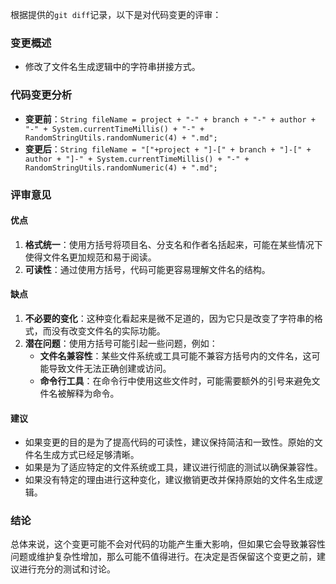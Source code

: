 根据提供的`git diff`记录，以下是对代码变更的评审：

### 变更概述
- 修改了文件名生成逻辑中的字符串拼接方式。

### 代码变更分析
- **变更前**：`String fileName = project + "-" + branch + "-" + author + "-" + System.currentTimeMillis() + "-" + RandomStringUtils.randomNumeric(4) + ".md";`
- **变更后**：`String fileName = "["+project + "]-[" + branch + "]-[" + author + "]-" + System.currentTimeMillis() + "-" + RandomStringUtils.randomNumeric(4) + ".md";`

### 评审意见

#### 优点
1. **格式统一**：使用方括号将项目名、分支名和作者名括起来，可能在某些情况下使得文件名更加规范和易于阅读。
2. **可读性**：通过使用方括号，代码可能更容易理解文件名的结构。

#### 缺点
1. **不必要的变化**：这种变化看起来是微不足道的，因为它只是改变了字符串的格式，而没有改变文件名的实际功能。
2. **潜在问题**：使用方括号可能引起一些问题，例如：
   - **文件名兼容性**：某些文件系统或工具可能不兼容方括号内的文件名，这可能导致文件无法正确创建或访问。
   - **命令行工具**：在命令行中使用这些文件时，可能需要额外的引号来避免文件名被解释为命令。

#### 建议
- 如果变更的目的是为了提高代码的可读性，建议保持简洁和一致性。原始的文件名生成方式已经足够清晰。
- 如果是为了适应特定的文件系统或工具，建议进行彻底的测试以确保兼容性。
- 如果没有特定的理由进行这种变化，建议撤销更改并保持原始的文件名生成逻辑。

### 结论
总体来说，这个变更可能不会对代码的功能产生重大影响，但如果它会导致兼容性问题或维护复杂性增加，那么可能不值得进行。在决定是否保留这个变更之前，建议进行充分的测试和讨论。